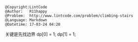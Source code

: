 ```
@Copyright:LintCode
@Author:   R11happy
@Problem:  http://www.lintcode.com/problem/climbing-stairs
@Language: Markdown
@Datetime: 17-03-24 04:20
```

关键是先找边界
dp[0] = 1;
dp[1] = 1;